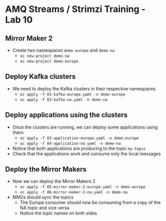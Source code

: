# AMQ Streams / Strimzi Training - Lab 10

## Mirror Maker 2

* Create two namespaces `demo-europe` and `demo-na`
  * `oc new-project demo-na`
  * `oc new-project demo-europe`

## Deploy Kafka clusters

* We need to deploy the Kafka clusters in their respective namespaces
  * `oc apply -f 01-kafka-europe.yaml -n demo-europe`
  * `oc apply -f 02-kafka-na.yaml -n demo-na`

## Deploy applications using the clusters

* Once the clusters are running, we can deploy some applications using them:
  * `oc apply -f 03-application-europe.yaml -n demo-europe`
  * `oc apply -f 04-application-na.yaml -n demo-na`
* Notice that both applications are producing to the topic `my-topic`
* Check that the applications work and consume only the local messages

## Deploy the Mirror Makers

* Now we can deploy the Mirror Makers 2
  * `oc apply -f 05-mirror-maker-2-europe.yaml -n demo-europe`
  * `oc apply -f 06-mirror-maker-2-na.yaml -n demo-na`
* MM2s should sync the topics
  * The Europe consumer should now be consuming from a copy of the NA topic and vice versa
  * Notice the topic names on both sides
